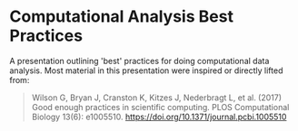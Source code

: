 # Computational Analysis Best Practices

A presentation outlining 'best' practices for doing computational data analysis.
Most material in this presentation were inspired or directly lifted from:

>Wilson G, Bryan J, Cranston K, Kitzes J, Nederbragt L, et al. (2017) Good enough 
practices in scientific computing. PLOS Computational Biology 13(6): e1005510. https://doi.org/10.1371/journal.pcbi.1005510